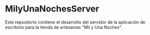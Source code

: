 # MilyUnaNochesServer
Este repositorio contiene el desarrollo del servidor de la aplicación de escritorio para la tienda de artesanías "Mil y Una Noches".
